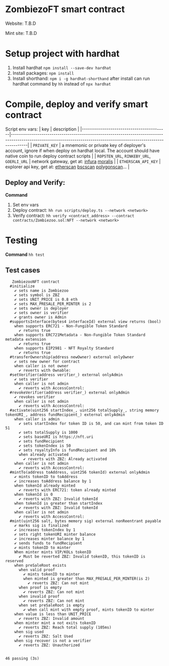 # ZombiezoFT smart contract

Website: T.B.D

Mint site: T.B.D

# Setup project with hardhat

1. Install hardhat `npm install --save-dev hardhat`
2. Install packages: `npm install`
3. Install shorthand: `npm i -g hardhat-shorthand` after install can run hardhat command by `hh` instead of `npx hardhat`

# Compile, deploy and verify smart contract

Script env vars:
  | key                                      | description                                                                                                                                                        |
|------------------------------------------|--------------------------------------------------------------------------------------------------------------------------------------------------------------------|
| `PRIVATE_KEY`                            | a mnemonic or private key of deployer's account, ignore if when deploy on hardhat local. The account should have native coin to run deploy contract scripts                     |
| `ROPSTEN_URL`, `RINKEBY_URL`, `GOERLI_URL` | network gateway, get at: [infura](https://infura.io/) [moralis](https://moralis.io/)                                                                               |
| `ETHERSCAN_API_KEY`                      | explorer api key, get at:  [etherscan](https://etherscan.io/myapikey) [bscscan](https://bscscan.com/myapikey) [polygonscan](https://polygonscan.com/myapikey)... |

## Deploy and Verify:

**Command**
1. Set env vars
2. Deploy contract: `hh run scripts/deploy.ts --network <network>`
3. Verify contract: `hh verify <contract_address> --contract contracts/Zombiezoo.sol:NFT --network <network>`

# Testing

**Command**
  `hh test`

## Test cases
  ```
     ZombiezooNFT contract
    #initialize
      ✔ sets name is Zombiezoo
      ✔ sets symbol is ZBZ
      ✔ sets UNIT_PRICE is 0.8 eth
      ✔ sets MAX_PRESALE_PER_MINTER is 2
      ✔ sets owner is deployer
      ✔ sets owner is verifier
      ✔ grants owner is Admin
    #supportsInterface(bytes4 interfaceId) external view returns (bool)
      when supports ERC721 - Non-Fungible Token Standard
        ✔ returns true
      when supports ERC721Metadata - Non-Fungible Token Standard metadata extension
        ✔ returns true
      when supports EIP2981 - NFT Royalty Standard
        ✔ returns true
    #transferOwnership(address newOwner) external onlyOwner
      ✔ sets new owner for contract
      when caller is not owner
        ✔ reverts with Ownable:
    #setVerifier(address verifier_) external onlyAdmin
      ✔ sets verifier
      when caller is not admin
        ✔ reverts with AccessControl:
    #revokeVerifier(address verifier_) external onlyAdmin
      ✔ revokes verifier
      when caller is not admin
        ✔ reverts with AccessControl:
    #activate(uint256 startIndex_, uint256 totalSupply_, string memory tokenURI_, address fundRecipient_) external onlyAdmin
      when caller is admin
        ✔ sets startIndex for token ID is 50, and can mint from token ID 51
        ✔ sets totalSupply is 1000
        ✔ sets baseURI is https://nft.uri
        ✔ sets fundRecipient
        ✔ sets tokenIndex is 50
        ✔ sets royaltyInfo is fundRecipient and 10%
        when already activated
          ✔ reverts with ZBZ: Already activated
      when caller is not admin
        ✔ reverts with AccessControl:
    #mintTo(address toAddress, uint256 tokenId) external onlyAdmin
      ✔ mints tokenID to toAddress
      ✔ increases toAddress balance by 1
      when tokenId already minted
        ✔ reverts with ERC721: token already minted
      when tokenId is 0
        ✔ reverts with ZBZ: Invalid tokenId
      when tokenId is greater than startIndex
        ✔ reverts with ZBZ: Invalid tokenId
      when caller is not admin
        ✔ reverts with AccessControl:
    #mint(uint256 salt, bytes memory sig) external nonReentrant payable
      ✔ marks sig is finalized
      ✔ increases tokenIndex by 1
      ✔ sets right tokenURI minter balance
      ✔ increases minter balance by 1
      ✔ sends funds to fundRecipient
      ✔ mints tokenID to minter
      When minter mints VIP/KOLs tokenID
        ✔ Must be reverted ZBZ: Invalid tokenID, this tokenID is reserved
      when preSaleRoot exists
        when valid proof
          ✔ mints tokenID to minter
          when minted is greater than MAX_PRESALE_PER_MINTER(is 2)
            ✔ reverts ZBZ: Can not mint
        when proof is empty
          ✔ reverts ZBZ: Can not mint
        when invalid proof
          ✔ reverts ZBZ: Can not mint
        when set preSaleRoot is empty
          ✔ when call mint with empty proof, mints tokenID to minter
      when value is less than UNIT_PRICE
        ✔ reverts ZBZ: Invalid amount
      when minter mint a not exits tokenID
        ✔ reverts ZBZ: Reach total supply (105ms)
      when sig used
        ✔ reverts ZBZ: Salt Used
      when sig recover is not a verifier
        ✔ reverts ZBZ: Unauthorized


  46 passing (3s)

  ```
